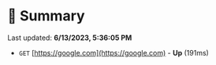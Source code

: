 # 📖 Summary
Last updated: **6/13/2023, 5:36:05 PM**

- `GET` [https://google.com](https://google.com) - **Up** (191ms)
